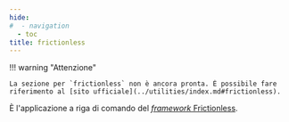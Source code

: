 ```yaml
---
hide:
#  - navigation
  - toc
title: frictionless
---
```


!!! warning "Attenzione"

    La sezione per `frictionless` non è ancora pronta. È possibile fare riferimento al [sito ufficiale](../utilities/index.md#frictionless).

È l'applicazione a riga di comando del [*framework* Frictionless](https://framework.frictionlessdata.io/).

